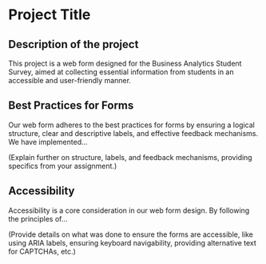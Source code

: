 # Project Title

## Description of the project
This project is a web form designed for the Business Analytics Student Survey, aimed at collecting essential information from students in an accessible and user-friendly manner.

## Best Practices for Forms
Our web form adheres to the best practices for forms by ensuring a logical structure, clear and descriptive labels, and effective feedback mechanisms. We have implemented...

(Explain further on structure, labels, and feedback mechanisms, providing specifics from your assignment.)

## Accessibility
Accessibility is a core consideration in our web form design. By following the principles of...

(Provide details on what was done to ensure the forms are accessible, like using ARIA labels, ensuring keyboard navigability, providing alternative text for CAPTCHAs, etc.)
